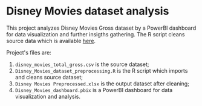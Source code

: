 # Disney Movies dataset analysis
This project analyzes Disney Movies Gross dataset by a PowerBI dashboard for data visualization and further insigths gathering.
The R script cleans source data which is available [here](https://www.kaggle.com/rashikrahmanpritom/disney-movies-19372016-total-gross).
 
Project's files are:
1. `disney_movies_total_gross.csv` is the source dataset;
3. `Disney_Movies_dataset_preprocessing.R` is the R script which imports and cleans source dataset;
5. `Disney Movies Preprocessed.xlsx` is the output dataset after cleaning;
9. `Disney_Movies_dashboard.pbix` is a PowerBI dashboard for data visualization and analysis.
